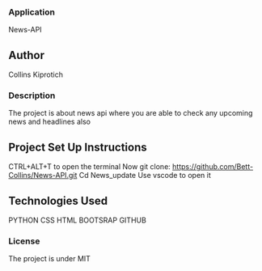 ### Application

News-API

## Author

 Collins Kiprotich

 ### Description

 The project is about news api where you are able to check any upcoming news and headlines also

 ## Project Set Up Instructions
 CTRL+ALT+T to open the terminal 
 Now git clone:
https://github.com/Bett-Collins/News-API.git
 Cd News_update
 Use vscode to open it 

 ## Technologies Used
 PYTHON
 CSS
 HTML
 BOOTSRAP
GITHUB

 ### License
 The project is under MIT